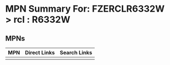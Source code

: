 



# MPN Summary For: FZERCLR6332W > rcl : R6332W

## MPNs
  

|MPN|Direct Links|Search Links|
| :--- | :--- | :--- |
||||
